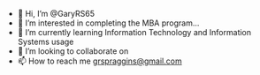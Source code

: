 - 👋 Hi, I’m @GaryRS65
- 👀 I’m interested in completing the MBA program...
- 🌱 I’m currently learning Information Technology and Information Systems usage
- 💞️ I’m looking to collaborate on  
- 📫 How to reach me grspraggins@gmail.com  


<!---
GaryRS65/GaryRS65 is a ✨ special ✨ repository because its `README.md` (this file) appears on your GitHub profile.
You can click the Preview link to take a look at your changes.
--->

